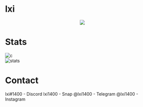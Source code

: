 # lxi

<p align="center">
  <a href="https://github.com/lxi1400">
    <img src="https://discord.c99.nl/widget/theme-4/810254793406808135.png"/>
     </a>
</p>

# Stats
![c](https://github-readme-stats.vercel.app/api/top-langs/?username=lxi1400&layout=compact&theme=dark) 
</br>
![stats](https://github-readme-stats.vercel.app/api?username=lxi1400&show_icons=true&theme=dark)

# Contact
lxi#1400 - Discord
lxi1400 - Snap
@lxi1400 - Telegram
@lxi1400 - Instagram


